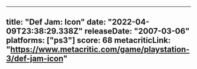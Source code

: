 
---
title: "Def Jam: Icon"
date: "2022-04-09T23:38:29.338Z"
releaseDate: "2007-03-06"
platforms: ["ps3"]
score: 68
metacriticLink: "https://www.metacritic.com/game/playstation-3/def-jam-icon"
---
